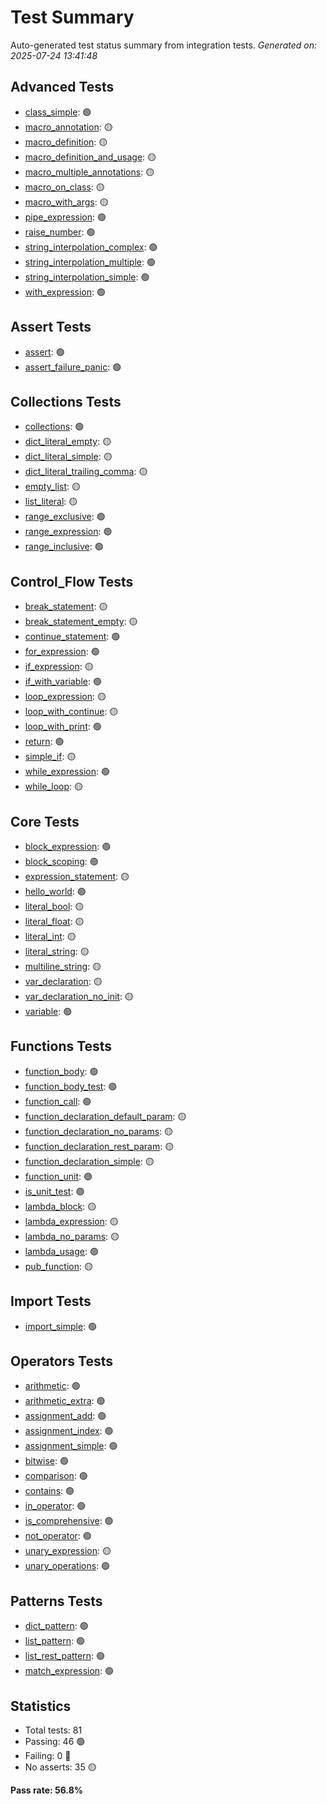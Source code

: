 # Test Summary

Auto-generated test status summary from integration tests.
*Generated on: 2025-07-24 13:41:48*

## Advanced Tests

- [class_simple](tests/integration/advanced/class_simple.md): 🟢
- [macro_annotation](tests/integration/advanced/macro_annotation.md): 🟡
- [macro_definition](tests/integration/advanced/macro_definition.md): 🟡
- [macro_definition_and_usage](tests/integration/advanced/macro_definition_and_usage.md): 🟡
- [macro_multiple_annotations](tests/integration/advanced/macro_multiple_annotations.md): 🟡
- [macro_on_class](tests/integration/advanced/macro_on_class.md): 🟡
- [macro_with_args](tests/integration/advanced/macro_with_args.md): 🟡
- [pipe_expression](tests/integration/advanced/pipe_expression.md): 🟢
- [raise_number](tests/integration/advanced/raise_number.md): 🟢
- [string_interpolation_complex](tests/integration/advanced/string_interpolation_complex.md): 🟢
- [string_interpolation_multiple](tests/integration/advanced/string_interpolation_multiple.md): 🟢
- [string_interpolation_simple](tests/integration/advanced/string_interpolation_simple.md): 🟢
- [with_expression](tests/integration/advanced/with_expression.md): 🟢

## Assert Tests

- [assert](tests/integration/assert/assert.md): 🟢
- [assert_failure_panic](tests/integration/assert/assert_failure_panic.md): 🟢

## Collections Tests

- [collections](tests/integration/collections/collections.md): 🟢
- [dict_literal_empty](tests/integration/collections/dict_literal_empty.md): 🟡
- [dict_literal_simple](tests/integration/collections/dict_literal_simple.md): 🟡
- [dict_literal_trailing_comma](tests/integration/collections/dict_literal_trailing_comma.md): 🟡
- [empty_list](tests/integration/collections/empty_list.md): 🟡
- [list_literal](tests/integration/collections/list_literal.md): 🟡
- [range_exclusive](tests/integration/collections/range_exclusive.md): 🟢
- [range_expression](tests/integration/collections/range_expression.md): 🟢
- [range_inclusive](tests/integration/collections/range_inclusive.md): 🟢

## Control_Flow Tests

- [break_statement](tests/integration/control_flow/break_statement.md): 🟡
- [break_statement_empty](tests/integration/control_flow/break_statement_empty.md): 🟡
- [continue_statement](tests/integration/control_flow/continue_statement.md): 🟢
- [for_expression](tests/integration/control_flow/for_expression.md): 🟢
- [if_expression](tests/integration/control_flow/if_expression.md): 🟡
- [if_with_variable](tests/integration/control_flow/if_with_variable.md): 🟢
- [loop_expression](tests/integration/control_flow/loop_expression.md): 🟡
- [loop_with_continue](tests/integration/control_flow/loop_with_continue.md): 🟡
- [loop_with_print](tests/integration/control_flow/loop_with_print.md): 🟢
- [return](tests/integration/control_flow/return.md): 🟢
- [simple_if](tests/integration/control_flow/simple_if.md): 🟡
- [while_expression](tests/integration/control_flow/while_expression.md): 🟢
- [while_loop](tests/integration/control_flow/while_loop.md): 🟡

## Core Tests

- [block_expression](tests/integration/core/block_expression.md): 🟢
- [block_scoping](tests/integration/core/block_scoping.md): 🟢
- [expression_statement](tests/integration/core/expression_statement.md): 🟡
- [hello_world](tests/integration/core/hello_world.md): 🟢
- [literal_bool](tests/integration/core/literal_bool.md): 🟡
- [literal_float](tests/integration/core/literal_float.md): 🟡
- [literal_int](tests/integration/core/literal_int.md): 🟡
- [literal_string](tests/integration/core/literal_string.md): 🟡
- [multiline_string](tests/integration/core/multiline_string.md): 🟡
- [var_declaration](tests/integration/core/var_declaration.md): 🟡
- [var_declaration_no_init](tests/integration/core/var_declaration_no_init.md): 🟡
- [variable](tests/integration/core/variable.md): 🟢

## Functions Tests

- [function_body](tests/integration/functions/function_body.md): 🟢
- [function_body_test](tests/integration/functions/function_body_test.md): 🟢
- [function_call](tests/integration/functions/function_call.md): 🟢
- [function_declaration_default_param](tests/integration/functions/function_declaration_default_param.md): 🟡
- [function_declaration_no_params](tests/integration/functions/function_declaration_no_params.md): 🟡
- [function_declaration_rest_param](tests/integration/functions/function_declaration_rest_param.md): 🟡
- [function_declaration_simple](tests/integration/functions/function_declaration_simple.md): 🟡
- [function_unit](tests/integration/functions/function_unit.md): 🟢
- [is_unit_test](tests/integration/functions/is_unit_test.md): 🟢
- [lambda_block](tests/integration/functions/lambda_block.md): 🟡
- [lambda_expression](tests/integration/functions/lambda_expression.md): 🟡
- [lambda_no_params](tests/integration/functions/lambda_no_params.md): 🟡
- [lambda_usage](tests/integration/functions/lambda_usage.md): 🟢
- [pub_function](tests/integration/functions/pub_function.md): 🟡

## Import Tests

- [import_simple](tests/integration/import/import_simple.md): 🟢

## Operators Tests

- [arithmetic](tests/integration/operators/arithmetic.md): 🟢
- [arithmetic_extra](tests/integration/operators/arithmetic_extra.md): 🟢
- [assignment_add](tests/integration/operators/assignment_add.md): 🟢
- [assignment_index](tests/integration/operators/assignment_index.md): 🟢
- [assignment_simple](tests/integration/operators/assignment_simple.md): 🟢
- [bitwise](tests/integration/operators/bitwise.md): 🟢
- [comparison](tests/integration/operators/comparison.md): 🟢
- [contains](tests/integration/operators/contains.md): 🟢
- [in_operator](tests/integration/operators/in_operator.md): 🟢
- [is_comprehensive](tests/integration/operators/is_comprehensive.md): 🟢
- [not_operator](tests/integration/operators/not_operator.md): 🟢
- [unary_expression](tests/integration/operators/unary_expression.md): 🟡
- [unary_operations](tests/integration/operators/unary_operations.md): 🟢

## Patterns Tests

- [dict_pattern](tests/integration/patterns/dict_pattern.md): 🟢
- [list_pattern](tests/integration/patterns/list_pattern.md): 🟢
- [list_rest_pattern](tests/integration/patterns/list_rest_pattern.md): 🟢
- [match_expression](tests/integration/patterns/match_expression.md): 🟢

## Statistics

- Total tests: 81
- Passing: 46 🟢
- Failing: 0 🔴
- No asserts: 35 🟡

**Pass rate: 56.8%**
